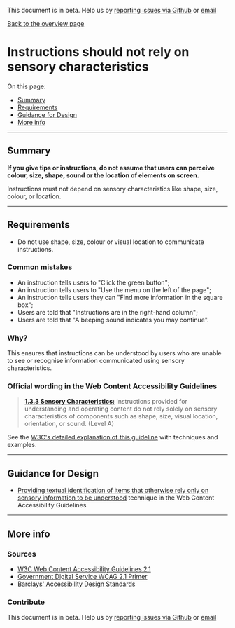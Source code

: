 This document is in beta. Help us by [reporting issues via Github](https://github.com/theappbusiness/accessibility-guidelines) or [email](mailto:a11y@kinandcarta.com)

[Back to the overview page](./../index.html)

# Instructions should not rely on sensory characteristics

On this page:
* [Summary](#summary)
* [Requirements](#requirements)
* [Guidance for Design](#guidance-for-design)
* [More info](#more-info)

---

## Summary

**If you give tips or instructions, do not assume that users can perceive colour, size, shape, sound or the location of elements on screen.**

Instructions must not depend on sensory characteristics like shape, size, colour, or location.

---

## Requirements

* Do not use shape, size, colour or visual location to communicate instructions.

### Common mistakes

* An instruction tells users to "Click the green button";
* An instruction tells users to "Use the menu on the left of the page";
* An instruction tells users they can "Find more information in the square box";
* Users are told that "Instructions are in the right-hand column";
* Users are told that "A beeping sound indicates you may continue".

### Why?

This ensures that instructions can be understood by users who are unable to see or recognise information communicated using sensory characteristics.

### Official wording in the Web Content Accessibility Guidelines

> [**1.3.3 Sensory Characteristics:**](https://www.w3.org/TR/UNDERSTANDING-WCAG20/content-structure-separation-understanding.html) Instructions provided for understanding and operating content do not rely solely on sensory characteristics of components such as shape, size, visual location, orientation, or sound. (Level A)

See the [W3C's detailed explanation of this guideline](https://www.w3.org/TR/UNDERSTANDING-WCAG20/content-structure-separation-understanding.html) with techniques and examples.

---

## Guidance for Design

* [Providing textual identification of items that otherwise rely only on sensory information to be understood](https://www.w3.org/TR/2016/NOTE-WCAG20-TECHS-20161007/G96) technique in the Web Content Accessibility Guidelines

---

## More info

### Sources

* [W3C Web Content Accessibility Guidelines 2.1](https://www.w3.org/TR/WCAG21/)
* [Government Digital Service WCAG 2.1 Primer](https://alphagov.github.io/wcag-primer/)
* [Barclays' Accessibility Design Standards](https://home.barclays/who-we-are/our-suppliers/our-requirements-of-external-suppliers/)

### Contribute

This document is in beta. Help us by [reporting issues via Github](https://github.com/theappbusiness/accessibility-guidelines) or [email](mailto:a11y@kinandcarta.com)
